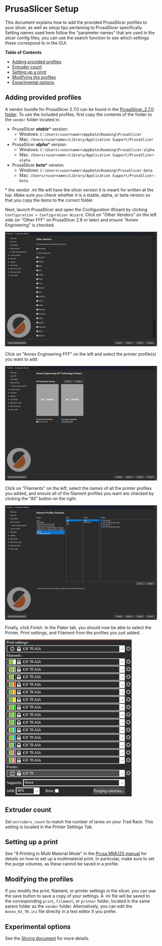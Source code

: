 # PrusaSlicer Setup

This document explains how to add the provided PrusaSlicer profiles
to your slicer, as well as setup tips pertaining to PrusaSlicer
specifically. Setting names used here follow the "parameter names"
that are used in the slicer config files; you can use the search
function to see which settings these correspond to in the GUI.

**Table of Contents**
- [Adding provided profiles](#adding-provided-profiles)
- [Extruder count](#extruder-count)
- [Setting up a print](#setting-up-a-print)
- [Modifying the profiles](#modifying-the-profiles)
- [Experimental options](#experimental-options)

## Adding provided profiles

A vendor bundle for PrusaSlicer 2.7.0 can be found in the
[PrusaSlicer_2.7.0 folder](/Slicer_Config/PrusaSlicer_2.7.0). To use
the included profiles, first copy the contents of the folder to the
`vendor` folder located in:

- PrusaSlicer ***stable***\* version:
  - Windows: `C:\Users\<username>\AppData\Roaming\PrusaSlicer`
  - Mac: `/Users/<username>/Library/Application Support/PrusaSlicer`
- PrusaSlicer ***alpha***\* version:
  - Windows: `C:\Users\<username>\AppData\Roaming\PrusaSlicer-alpha`
  - Mac: `/Users/<username>/Library/Application Support/PrusaSlicer-alpha`
- PrusaSlicer ***beta***\* version:
  - Windows: `C:\Users\<username>\AppData\Roaming\PrusaSlicer-beta`
  - Mac: `/Users/<username>/Library/Application Support/PrusaSlicer-beta`

\* the vendor .ini file will have the slicer version it is meant for
written at the top. Make sure you check whether it is a stable, alpha,
or beta version so that you copy the items to the correct folder.

Next, launch PrusaSlicer and open the Configuration Wizard by clicking
`Configuration > Configuration Wizard`. Click on "Other Vendors" on
the left side (or "Other FFF" on PrusaSlicer 2.8 or later) and ensure
"Annex Engineering" is checked.

![Check "Annex Engineering"](images/ps_wizard_vendor.png?raw=true)

Click on "Annex Engineering FFF" on the left and select the printer
profile(s) you want to add.

![Select printer profiles](images/ps_wizard_printer.png?raw=true)

Click on "Filaments" on the left, select the names of all the printer
profiles you added, and ensure all of the filament profiles you want
are checked by clicking the "All" button on the right.

![Select filament profiles](images/ps_wizard_filament.png?raw=true)

Finally, click Finish. In the Plater tab, you should now be able to
select the Printer, Print settings, and Filament from the profiles
you just added.

![Plater: select profiles](images/ps_profile_selection.png?raw=true)

## Extruder count

Set `extruders_count` to match the number of lanes on your Trad Rack.
This setting is located in the Printer Settings Tab.

## Setting up a print

See "9 Printing in Multi Material Mode" in the 
[Prusa MMU2S manual](https://www.prusa3d.com/downloads/manual/prusa3d_manual_mmu2s_en.pdf)
for details on how to set up a multimaterial print. In particular,
make sure to set the purge volumes, as these cannot be saved in a
profile.

## Modifying the profiles

If you modify the print, filament, or printer settings in the slicer,
you can use the save button to save a copy of your settings. A .ini
file will be saved to the corresponding `print`, `filament`, or
`printer` folder, located in the same parent folder as the `vendor`
folder. Alternatively, you can edit the `Annex_K3_TR.ini` file
directly in a text editor if you prefer.

## Experimental options

See the [Slicing document](Slicing.md#experimental-options) for more
details.
